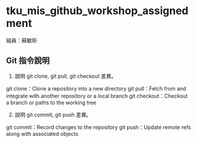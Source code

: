 # tku_mis_github_workshop_assignedment
組員：蘇敏昕

## Git 指令說明

1. 說明 git clone, git pull, git checkout 差異。
 
 git clone：Clone a repository into a new directory
 git pull：Fetch from and integrate with another repository or a local branch
 git checkout：Checkout a branch or paths to the working tree


2. 說明 git commit, git push 差異。

 git commit：Record changes to the repository
 git push：Update remote refs along with associated objects
